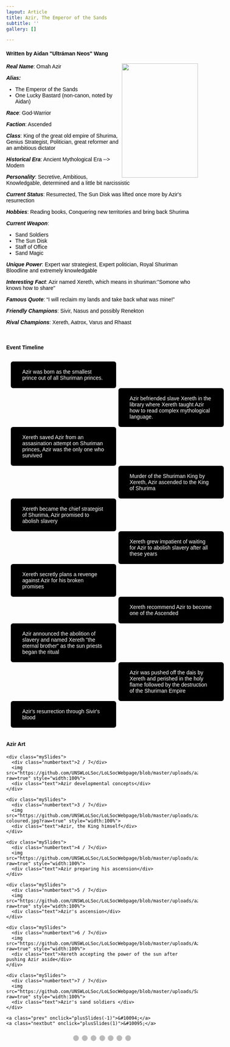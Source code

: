 ```yaml
---
layout: Article
title: Azir, The Emperor of the Sands
subtitle: ''
gallery: []

---
```

#### Written by Aidan "Ultráman Neos" Wang

<html> <img src="https://github.com/UNSWLoLSoc/LoLSocWebpage/blob/master/uploads/azir%20portrait%20new.jpg?raw=true" width="200" height="300" style="float:right">

<p> <strong><em>Real Name</em></strong>: Omah Azir </p>
<p><strong><em>Alias:</em></strong></p>
<ul>
<li>The Emperor of the Sands</li>
<li> One Lucky Bastard (non-canon, noted by Aidan)</li>
</ul>

<p> <strong><em>Race</em></strong>: God-Warrior </p>

<p> <strong><em>Faction</em></strong>: Ascended </p>

<p> <strong><em>Class</em></strong>: King of the great old empire of Shurima, Genius Strategist, Politician, great reformer and an ambitious dictator </p>

<p> <strong><em>Historical Era</em></strong>: Ancient Mythological Era --> Modern </p>

<p> <strong><em>Personality</em></strong>:  Secretive, Ambitious, Knowledgable, determined and a little bit narcissistic </p>

<p><strong><em> Current Status</em></strong>: Resurrected, The Sun Disk was lifted once more by Azir's resurrection</p>

<p> <strong><em>Hobbies</em></strong>: Reading books, Conquering new territories and bring back Shurima </p>

<p> <strong><em>Current Weapon</em></strong>: </p>
<ul>
<li>Sand Soldiers</li>
<li>The Sun Disk</li>
<li>Staff of Office</li>
<li>Sand Magic</li>
</ul>

<p> <strong><em>Unique Power</em></strong>: Expert war strategiest, Expert politician, Royal Shuriman Bloodline and extremely knowledgable </p>

<p> <strong><em>Interesting Fact</em></strong>: Azir named Xereth, which means in shuriman:"Somone who knows how to share"</p>

<p> <strong><em>Famous Quote</em></strong>: “I will reclaim my lands and take back what was mine!”</p>

<p> <strong><em>Friendly Champions</em></strong>: Sivir, Nasus and possibly Renekton</p>

<p> <strong><em>Rival Champions</em></strong>: Xereth, Aatrox, Varus and Rhaast </p>

<br>
<h4> Event Timeline </h4>
<meta name="viewport" content="width=device-width, initial-scale=1.0">
<style>
\* {
box-sizing: border-box;
}

    p {
      margin: 10px 0;
    }
    
    body {
      color:black;
      font-family: Helvetica, sans-serif;
    }
    
    #para1 {
      color: white;
    } 
    
    /* The actual timeline (the vertical ruler) */
    .timeline {
      position: relative;
      max-width: 780px;
      margin: 0 auto;
    }
    
    /* The actual timeline (the vertical ruler) */
    .timeline::after {
      content: '';
      position: absolute;
      width: 6px;
      background-color: black;
      top: 0;
      bottom: 0;
      left: 50%;
      margin-left: -3px;
    }
    
    /* Container around content */
    .cont {
      padding: 0px 40px;
      position: relative;
      background-color: inherit;
      width: 55%;
    }
    
    /* The circles on the timeline */
    .cont::after {
      content: '';
      position: absolute;
      width: 25px;
      height: 25px;
      right: -17px;
      background-color: white;
      border: 4px solid #FF9F55;
      top: 15px;
      border-radius: 50%;
      z-index: 1;
    }
    
    /* Place the container to the left */
    .left {
      left: -5.5%;
    }
    
    /* Place the container to the right */
    .right {
      left: 50.5%;
    }
    
    /* Add arrows to the left container (pointing right) */
    .left::before {
      content: " ";
      height: 0;
      position: absolute;
      top: 22px;
      width: 0;
      z-index: 1;
      right: 30px;
      border: medium solid black;
      border-width: 10px 0 10px 10px;
      border-color: transparent transparent transparent black;
    }
    
    /* Add arrows to the right container (pointing left) */
    .right::before {
      content: " ";
      height: 0;
      position: absolute;
      top: 22px;
      width: 0;
      z-index: 1;
      left: 30px;
      border: medium solid black;
      border-width: 10px 10px 10px 0;
      border-color: transparent black transparent transparent;
    }
    
    /* Fix the circle for containers on the right side */
    .right::after {
      left: -16px;
    }
    
    /* The actual content */
    .content {
      padding: 5px 30px;
      background-color:black;
      position: relative;
      border-radius: 6px;
    }
    
    /* Media queries - Responsive timeline on screens less than 600px wide */
    @media screen and (max-width: 600px) {
      /* Place the timelime to the left */
      .timeline::after {
        left: 30px;
      }
    
    
      /* Full-width containers */
      .cont {
        width: 100%;
        padding-left: 70px;
        padding-right: 25px;
      }
    
      /* Make sure that all arrows are pointing leftwards */
      .cont::before {
        left: 60px;
        border: medium solid white;
        border-width: 10px 10px 10px 0;
        border-color: transparent white transparent transparent;
      }
    
      /* Make sure all circles are at the same spot */
      .left::after, .right::after {
        left: 15px;
        
      }
    
      /* Make all right containers behave like the left ones */
      .right {
        left: 0%;
      }
       .left {
        left: 0%;
      }
    }

</style>

<style>
\* {box-sizing: border-box}
body {font-family: Verdana, sans-serif; margin:0}
.mySlides {display: none}
img {vertical-align: middle;}

    /* Slideshow container */
    .slideshow-container {
      max-width: 1000px;
      position: relative;
      margin: auto;
    }
    
    /* Next & previous buttons */
    .prev, .nextbut {
      cursor: pointer;
      position: absolute;
      top: 50%;
      width: auto;
      padding: 16px;
      margin-top: -22px;
      color: white;
      font-weight: bold;
      font-size: 18px;
      transition: 0.6s ease;
      border-radius: 0 3px 3px 0;
      user-select: none;
    }
    
    /* Position the "next button" to the right */
    .nextbut {
      right: 0;
      border-radius: 3px 0 0 3px;
    }
    
    /* On hover, add a black background color with a little bit see-through */
    .prev:hover, .nextbut:hover {
      background-color: rgba(0,0,0,0.8);
    }
    
    /* Caption text */
    .text {
      color: #f2f2f2;
      font-size: 15px;
      padding: 8px 12px;
      position: absolute;
      bottom: 8px;
      width: 100%;
      text-align: center;
    }
    
    /* Number text (1/3 etc) */
    .numbertext {
      color: #f2f2f2;
      font-size: 12px;
      padding: 8px 12px;
      position: absolute;
      top: 0;
    }
    
    /* The dots/bullets/indicators */
    .dot {
      cursor: pointer;
      height: 15px;
      width: 15px;
      margin: 0 2px;
      background-color: #bbb;
      border-radius: 50%;
      display: inline-block;
      transition: background-color 0.6s ease;
    }
    
    .active, .dot:hover {
      background-color: #717171;
    }
    
    /* Fading animation */
    .fade {
      -webkit-animation-name: fade;
      -webkit-animation-duration: 1.5s;
      animation-name: fade;
      animation-duration: 1.5s;
    }
    
    @-webkit-keyframes fade {
      from {opacity: .4} 
      to {opacity: 1}
    }
    
    @keyframes fade {
      from {opacity: .4} 
      to {opacity: 1}
    }
    
    /* On smaller screens, decrease text size */
    @media only screen and (max-width: 300px) {
      .prev, .nextbut,.text {font-size: 11px}
    }

</style>

<div id="para1" class="timeline" style="padding-top: 10px;">
<div class="cont left">
<div class="content">
<p >Azir was born as the smallest prince out of all Shuriman princes.</p>
</div>
</div>
<div class="cont right">
<div class="content">
<p>Azir befriended slave Xereth in the library where Xereth taught Azir how to read complex mythological language.</p>
</div>
</div>
<div class="cont left">
<div class="content">
<p>Xereth saved Azir from an assasination attempt on Shuriman princes, Azir was the only one who survived</p>
</div>
</div>
<div class="cont right">
<div class="content">
<p>Murder of the Shuriman King by Xereth, Azir ascended to the King of Shurima</p>
</div>
</div>
<div class="cont left">
<div class="content">
<p>Xereth became the chief strategist of Shurima, Azir promised to abolish slavery</p>
</div>
</div>
<div class="cont right">
<div class="content">
<p>Xereth grew impatient of waiting for Azir to abolish slavery after all these years </p>
</div>
</div>
<div class="cont left">
<div class="content">
<p>Xereth secretly plans a revenge against Azir for his broken promises </p>
</div>
</div>
<div class="cont right">
<div class="content">
<p>Xereth recommend Azir to become one of the Ascended </p>
</div>
</div>
<div class="cont left">
<div class="content">
<p>Azir announced the abolition of slavery and named Xereth "the eternal brother" as the sun priests began the ritual </p>
</div>
</div>
<div class="cont right">
<div class="content">
<p>Azir was pushed off the dais by Xereth and perished in the holy flame followed by the destruction of the Shuriman Empire </p>
</div>
</div>
<div class="cont left">
<div class="content">
<p>Azir's resurrection through Sivir's blood</p>
</div>
</div>
</div>
<br>
<h4> Azir Art </h4>
<meta name="viewport" content="width=device-width, initial-scale=1">

<div class="slideshow-container">
<div class="mySlides">
<div class="numbertext">1 / 7</div>
<img src="https://github.com/UNSWLoLSoc/LoLSocWebpage/blob/master/uploads/azir%20and%20the%20city%20of%20the%20sun.jpg?raw=true" style="width:100%">
<div class="text">Azir making reforms to the City of the Sun</div>
</div>

    <div class="mySlides">
      <div class="numbertext">2 / 7</div>
      <img src="https://github.com/UNSWLoLSoc/LoLSocWebpage/blob/master/uploads/azir%20developmental%20concepts.jpg?raw=true" style="width:100%">
      <div class="text">Azir developmental concepts</div>
    </div>
    
    <div class="mySlides">
      <div class="numbertext">3 / 7</div>
      <img src="https://github.com/UNSWLoLSoc/LoLSocWebpage/blob/master/uploads/azir-coloured.jpg?raw=true" style="width:100%">
      <div class="text">Azir, the King himself</div>
    </div>
    
    <div class="mySlides">
      <div class="numbertext">4 / 7</div>
      <img src="https://github.com/UNSWLoLSoc/LoLSocWebpage/blob/master/uploads/azir%20preparing%20his%20ascension.jpg?raw=true" style="width:100%">
      <div class="text">Azir preparing his ascension</div>
    </div>
    
    <div class="mySlides">
      <div class="numbertext">5 / 7</div>
      <img src="https://github.com/UNSWLoLSoc/LoLSocWebpage/blob/master/uploads/azir's%20ascension.png?raw=true" style="width:100%">
      <div class="text">Azir's ascension</div>
    </div>
    
    <div class="mySlides">
      <div class="numbertext">6 / 7</div>
      <img src="https://github.com/UNSWLoLSoc/LoLSocWebpage/blob/master/uploads/Azir%20accepting%20the%20power%20of%20the%20sun%20after%20shoving%20azir%20to%20the%20side.jpg?raw=true" style="width:100%">
      <div class="text">Xereth accepting the power of the sun after pushing Azir aside</div>
    </div>
    
    <div class="mySlides">
      <div class="numbertext">7 / 7</div>
      <img src="https://github.com/UNSWLoLSoc/LoLSocWebpage/blob/master/uploads/Sand%20Soldier.png?raw=true" style="width:100%">
      <div class="text">Azir's sand soldiers </div>
    </div>
    
    <a class="prev" onclick="plusSlides(-1)">&#10094;</a>
    <a class="nextbut" onclick="plusSlides(1)">&#10095;</a>

</div>

<div style="text-align:center; padding-top: 10px;">
<span class="dot" onclick="currentSlide(1)"></span>
<span class="dot" onclick="currentSlide(2)"></span>
<span class="dot" onclick="currentSlide(3)"></span>
<span class="dot" onclick="currentSlide(4)"></span>
<span class="dot" onclick="currentSlide(5)"></span>
<span class="dot" onclick="currentSlide(6)"></span>
<span class="dot" onclick="currentSlide(7)"></span>
</div>

<script>
var slideIndex = 1;
showSlides(slideIndex);

function plusSlides(n) {
showSlides(slideIndex += n);
}

function currentSlide(n) {
showSlides(slideIndex = n);
}

function showSlides(n) {
var i;
var slides = document.getElementsByClassName("mySlides");
var dots = document.getElementsByClassName("dot");
if (n > slides.length) {slideIndex = 1}  
if (n < 1) {slideIndex = slides.length}
for (i = 0; i < slides.length; i++) {
slides\[i\].style.display = "none";  
}
for (i = 0; i < dots.length; i++) {
dots\[i\].className = dots\[i\].className.replace(" active", "");
}
slides\[slideIndex-1\].style.display = "block";  
dots\[slideIndex-1\].className += " active";
}
</script>
</html>
